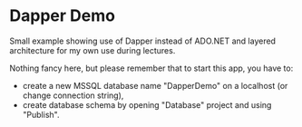 # Dapper Demo

Small example showing use of Dapper instead of ADO.NET and layered architecture for my own use during lectures.

Nothing fancy here, but please remember that to start this app, you have to:

- create a new MSSQL database name "DapperDemo" on a localhost (or change connection string),
- create database schema by opening "Database" project and using "Publish".
